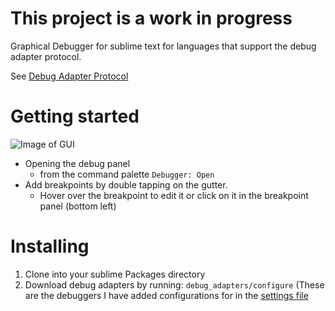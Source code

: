 # This project is a work in progress

Graphical Debugger for sublime text for languages that support the debug adapter protocol.

See [Debug Adapter Protocol](https://microsoft.github.io/debug-adapter-protocol/)

# Getting started
![Image of GUI](https://raw.githubusercontent.com/daveleroy/sublime_db/master/docs/images/basic.png)

- Opening the debug panel
  - from the command palette `Debugger: Open`
- Add breakpoints by double tapping on the gutter. 
  - Hover over the breakpoint to edit it or click on it in the breakpoint panel (bottom left)

# Installing

1. Clone into your sublime Packages directory
2. Download debug adapters by running: ```debug_adapters/configure``` (These are the debuggers I have added configurations for in the [settings file](https://github.com/daveleroy/sublime_db/blob/master/debug.sublime-settings) 
